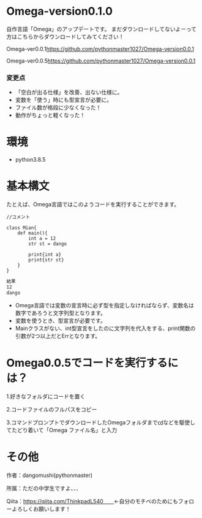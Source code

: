 # Omega-version0.1.0

自作言語「Omega」のアップデートです。
まだダウンロードしてないよーって方はこちらからダウンロードしてみてください！

Omega-ver0.0.1<https://github.com/pythonmaster1027/Omega-version0.0.1>

Omega-ver0.0.5<https://github.com/pythonmaster1027/Omega-version0.0.1>

### 変更点

- 「空白が出る仕様」を改善、出ない仕様に。
- 変数を「使う」時にも型宣言が必要に。
- ファイル数が格段に少なくなった！
- 動作がちょっと軽くなった！


# 環境

- python3.8.5


# 基本構文

たとえば、Omega言語ではこのようコードを実行することができます。

~~~om:main.om
//コメント

class Mian{
    def main(){
        int a = 12
        str st = dango

        print{int a}
        print{str st}
    }
}
~~~

~~~cmd
結果
12
dango
~~~

- Omega言語では変数の宣言時に必ず型を指定しなければならず、変数名は数字であろうと文字列型となります。
- 変数を使うとき、型宣言が必要です。
- Mainクラスがない、int型宣言をしたのに文字列を代入をする、print関数の引数が2つ以上だとErrとなります。

# Omega0.0.5でコードを実行するには？
1.好きなフォルダにコードを置く

2.コードファイルのフルパスをコピー

3.コマンドプロンプトでダウンロードしたOmegaフォルダまで㏅などを駆使してたどり着いて「Omega ファイル名」と入力

# その他

作者：dangomushi(pythonmaster)

所属：ただの中学生ですよ、、、

Qiita：https://qiita.com/ThinkpadL540　　<-自分のモチベのためにもフォローよろしくお願いします！